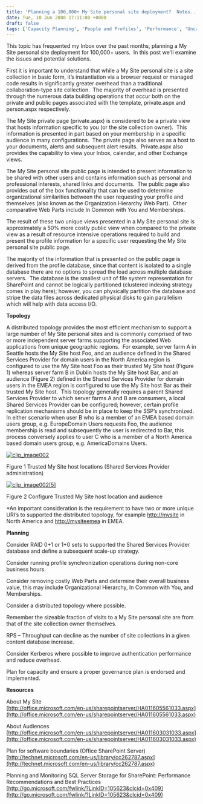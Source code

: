 ```yaml
---
title: 'Planning a 100,000+ My Site personal site deployment?  Notes...'
date: Tue, 10 Jun 2008 17:11:00 +0000
draft: false
tags: ['Capacity Planning', 'People and Profiles', 'Performance', 'Uncategorized']
---
```


This topic has frequented my Inbox over the past months, planning a My Site personal site deployment for 100,000+ users.  In this post we'll examine the issues and potential solutions.

First it is important to understand that while a My Site personal site is a site collection in basic form, it’s instantiation via a browser request or managed code results in significantly greater overhead than a traditional collaboration-type site collection.  The majority of overhead is presented through the numerous data building operations that occur both on the private and public pages associated with the template, private.aspx and person.aspx respectively.

The My Site private page (private.aspx) is considered to be a private view that hosts information specific to you (or the site collection owner).  This information is presented in part based on your membership in a specific audience in many configurations.  The private page also serves as a host to your documents, alerts and subsequent alert results.  Private.aspx also provides the capability to view your Inbox, calendar, and other Exchange views.

The My Site personal site public page is intended to present information to be shared with other users and contains information such as personal and professional interests, shared links and documents.  The public page also provides out of the box functionality that can be used to determine organizational similarities between the user requesting your profile and themselves (also known as the Organization Hierarchy Web Part).  Other comparative Web Parts include In Common with You and Memberships.

The result of these two unique views presented in a My Site personal site is approximately a 50% more costly public view when compared to the private view as a result of resource intensive operations required to build and present the profile information for a specific user requesting the My Site personal site public page.

The majority of the information that is presented on the public page is derived from the profile database, since that content is isolated to a single database there are no options to spread the load across multiple database servers.  The database is the smallest unit of file system representation for SharePoint and cannot be logically partitioned (clustered indexing strategy comes in play here); however, you can physically partition the database and stripe the data files across dedicated physical disks to gain parallelism which will help with data access I/O.

**Topology**

A distributed topology provides the most efficient mechanism to support a large number of My Site personal sites and is commonly comprised of two or more independent server farms supporting the associated Web applications from unique geographic regions.  For example, server farm A in Seattle hosts the My Site host Foo, and an audience defined in the Shared Services Provider for domain users in the North America region is configured to use the My Site host Foo as their trusted My Site host (Figure 1) whereas server farm B in Dublin hosts the My Site host Bar, and an audience (Figure 2) defined in the Shared Services Provider for domain users in the EMEA region is configured to use the My Site host Bar as their trusted My Site host.  This topology generally requires a parent Shared Services Provider to which server farms A and B are consumers, a local Shared Services Provider can be configured; however, certain profile replication mechanisms should be in place to keep the SSP’s synchronized.  In either scenario when user B who is a member of an EMEA based domain users group, e.g. EuropeDomain Users requests Foo, the audience membership is read and subsequently the user is redirected to Bar, this process conversely applies to user C who is a member of a North America based domain users group, e.g. AmericaDomains Users.

[![clip_image002](https://msdnshared.blob.core.windows.net/media/TNBlogsFS/BlogFileStorage/blogs_technet/wbaer/WindowsLiveWriter/Planninga100000MySitepersonalsitedeploym_C327/clip_image002_thumb.jpg)](https://msdnshared.blob.core.windows.net/media/TNBlogsFS/BlogFileStorage/blogs_technet/wbaer/WindowsLiveWriter/Planninga100000MySitepersonalsitedeploym_C327/clip_image002_2.jpg)

Figure 1 Trusted My Site host locations (Shared Services Provider administration)

[![clip_image002[5]](https://msdnshared.blob.core.windows.net/media/TNBlogsFS/BlogFileStorage/blogs_technet/wbaer/WindowsLiveWriter/Planninga100000MySitepersonalsitedeploym_C327/clip_image002%5B5%5D_thumb.jpg)](https://msdnshared.blob.core.windows.net/media/TNBlogsFS/BlogFileStorage/blogs_technet/wbaer/WindowsLiveWriter/Planninga100000MySitepersonalsitedeploym_C327/clip_image002%5B5%5D.jpg)

Figure 2 Configure Trusted My Site host location and audience

\*An important consideration is the requirement to have two or more unique URI’s to supported the distributed topology, for example [http://mysite](http://mysite/) in North America and [http://mysiteemea](http://mysiteemea/) in EMEA.

**Planning**

Consider RAID 0+1 or 1+0 sets to supported the Shared Services Provider database and define a subsequent scale-up strategy.

Consider running profile synchronization operations during non-core business hours.

Consider removing costly Web Parts and determine their overall business value, this may include Organizational Hierarchy, In Common with You, and Memberships.

Consider a distributed topology where possible.

Remember the sizeable fraction of visits to a My Site personal site are from that of the site collection owner themselves.

RPS – Throughput can decline as the number of site collections in a given content database increase.

Consider Kerberos where possible to improve authentication performance and reduce overhead.

Plan for capacity and ensure a proper governance plan is endorsed and implemented.

**Resources**

About My Site  
[http://office.microsoft.com/en-us/sharepointserver/HA011605561033.aspx](http://office.microsoft.com/en-us/sharepointserver/HA011605561033.aspx)

About Audiences  
[http://office.microsoft.com/en-us/sharepointserver/HA011603031033.aspx](http://office.microsoft.com/en-us/sharepointserver/HA011603031033.aspx)

Plan for software boundaries (Office SharePoint Server)  
[http://technet.microsoft.com/en-us/library/cc262787.aspx](http://technet.microsoft.com/en-us/library/cc262787.aspx)

Planning and Monitoring SQL Server Storage for SharePoint: Performance Recommendations and Best Practices  
[http://go.microsoft.com/fwlink/?LinkID=105623&clcid=0x409](http://go.microsoft.com/fwlink/?LinkID=105623&clcid=0x409)